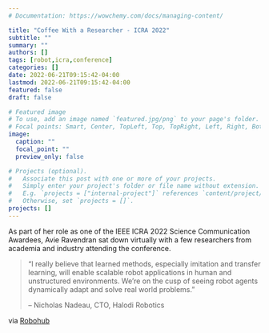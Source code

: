 ```yaml
---
# Documentation: https://wowchemy.com/docs/managing-content/

title: "Coffee With a Researcher - ICRA 2022"
subtitle: ""
summary: ""
authors: []
tags: [robot,icra,conference]
categories: []
date: 2022-06-21T09:15:42-04:00
lastmod: 2022-06-21T09:15:42-04:00
featured: false
draft: false

# Featured image
# To use, add an image named `featured.jpg/png` to your page's folder.
# Focal points: Smart, Center, TopLeft, Top, TopRight, Left, Right, BottomLeft, Bottom, BottomRight.
image:
  caption: ""
  focal_point: ""
  preview_only: false

# Projects (optional).
#   Associate this post with one or more of your projects.
#   Simply enter your project's folder or file name without extension.
#   E.g. `projects = ["internal-project"]` references `content/project/deep-learning/index.md`.
#   Otherwise, set `projects = []`.
projects: []
---
```


As part of her role as one of the IEEE ICRA 2022 Science Communication Awardees, Avie Ravendran sat down virtually with a few researchers from academia and industry attending the conference.

> “I really believe that learned methods, especially imitation and transfer learning, will enable scalable robot applications in human and unstructured environments. We’re on the cusp of seeing robot agents dynamically adapt and solve real world problems.”
>
> – Nicholas Nadeau, CTO, Halodi Robotics

via [Robohub](https://robohub.org/coffee-with-a-researcher-icra2022/)
